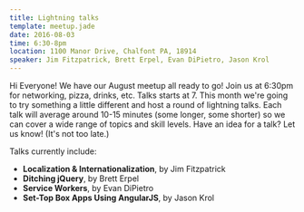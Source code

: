 ```yaml
---
title: Lightning talks
template: meetup.jade
date: 2016-08-03
time: 6:30-8pm
location: 1100 Manor Drive, Chalfont PA, 18914
speaker: Jim Fitzpatrick, Brett Erpel, Evan DiPietro, Jason Krol
---
```


Hi Everyone! We have our August meetup all ready to go! Join us at 6:30pm for
networking, pizza, drinks, etc. Talks starts at 7. This month we're going to
try something a little different and host a round of lightning talks.  Each
talk will average around 10-15 minutes (some longer, some shorter) so we can
cover a wide range of topics and skill levels.  Have an idea for a talk? Let us
know! (It's not too late.)

Talks currently include:
- __Localization & Internationalization__, by Jim Fitzpatrick
- __Ditching jQuery__, by Brett Erpel
- __Service Workers__, by Evan DiPietro
- __Set-Top Box Apps Using AngularJS__, by Jason Krol
